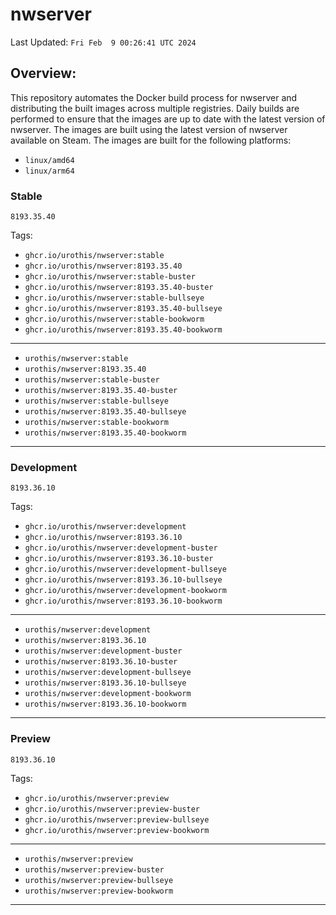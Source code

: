 # <b>nwserver</b>

Last Updated: `Fri Feb  9 00:26:41 UTC 2024`

## Overview:
This repository automates the Docker build process for nwserver and distributing the built images across multiple registries. Daily builds are performed to ensure that the images are up to date with the latest version of nwserver. The images are built using the latest version of nwserver available on Steam.
The images are built for the following platforms:

- `linux/amd64`
- `linux/arm64`

### Stable
`8193.35.40`

Tags: 

- `ghcr.io/urothis/nwserver:stable`
- `ghcr.io/urothis/nwserver:8193.35.40`
- `ghcr.io/urothis/nwserver:stable-buster`
- `ghcr.io/urothis/nwserver:8193.35.40-buster`
- `ghcr.io/urothis/nwserver:stable-bullseye`
- `ghcr.io/urothis/nwserver:8193.35.40-bullseye`
- `ghcr.io/urothis/nwserver:stable-bookworm`
- `ghcr.io/urothis/nwserver:8193.35.40-bookworm`
---
- `urothis/nwserver:stable`
- `urothis/nwserver:8193.35.40`
- `urothis/nwserver:stable-buster`
- `urothis/nwserver:8193.35.40-buster`
- `urothis/nwserver:stable-bullseye`
- `urothis/nwserver:8193.35.40-bullseye`
- `urothis/nwserver:stable-bookworm`
- `urothis/nwserver:8193.35.40-bookworm`
---

### Development
`8193.36.10`

Tags: 

- `ghcr.io/urothis/nwserver:development`
- `ghcr.io/urothis/nwserver:8193.36.10`
- `ghcr.io/urothis/nwserver:development-buster`
- `ghcr.io/urothis/nwserver:8193.36.10-buster`
- `ghcr.io/urothis/nwserver:development-bullseye`
- `ghcr.io/urothis/nwserver:8193.36.10-bullseye`
- `ghcr.io/urothis/nwserver:development-bookworm`
- `ghcr.io/urothis/nwserver:8193.36.10-bookworm`
---
- `urothis/nwserver:development`
- `urothis/nwserver:8193.36.10`
- `urothis/nwserver:development-buster`
- `urothis/nwserver:8193.36.10-buster`
- `urothis/nwserver:development-bullseye`
- `urothis/nwserver:8193.36.10-bullseye`
- `urothis/nwserver:development-bookworm`
- `urothis/nwserver:8193.36.10-bookworm`
---

### Preview
`8193.36.10`

Tags: 

- `ghcr.io/urothis/nwserver:preview`
- `ghcr.io/urothis/nwserver:preview-buster`
- `ghcr.io/urothis/nwserver:preview-bullseye`
- `ghcr.io/urothis/nwserver:preview-bookworm`
---
- `urothis/nwserver:preview`
- `urothis/nwserver:preview-buster`
- `urothis/nwserver:preview-bullseye`
- `urothis/nwserver:preview-bookworm`
---

